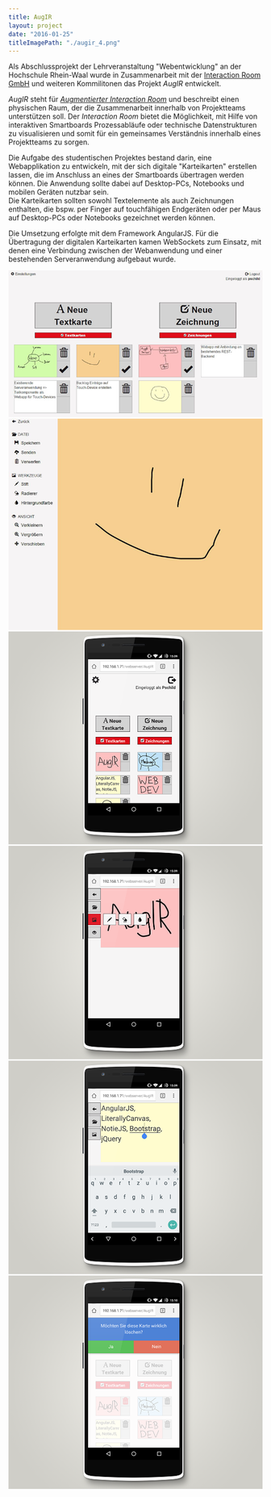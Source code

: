 ```yaml
---
title: AugIR
layout: project
date: "2016-01-25"
titleImagePath: "./augir_4.png"
---
```

Als Abschlussprojekt der Lehrveranstaltung "Webentwicklung" an der Hochschule Rhein-Waal wurde in Zusammenarbeit mit der <a href="https://www.interaction-room.de/" target="_blank">Interaction Room GmbH</a> und weiteren Kommilitonen das Projekt _AugIR_ entwickelt.

_AugIR_ steht für <a href="https://interaction-room.de/wp-content/uploads/2015/11/AugIR_Produktblatt_final_v1.2.0.pdf" target="_blank">_Augmentierter Interaction Room_</a> und beschreibt einen physischen Raum, der die Zusammenarbeit innerhalb von Projektteams unterstützen soll. Der _Interaction Room_ bietet die Möglichkeit, mit Hilfe von interaktiven Smartboards Prozessabläufe oder technische Datenstrukturen zu visualisieren und somit für ein gemeinsames Verständnis innerhalb eines Projektteams zu sorgen.

Die Aufgabe des studentischen Projektes bestand darin, eine Webapplikation zu entwickeln, mit der sich digitale "Karteikarten" erstellen lassen, die im Anschluss an eines der Smartboards übertragen werden können. Die Anwendung sollte dabei auf Desktop-PCs, Notebooks und mobilen Geräten nutzbar sein.<br/>
Die Karteikarten sollten sowohl Textelemente als auch Zeichnungen enthalten, die bspw. per Finger auf touchfähigen Endgeräten oder per Maus auf Desktop-PCs oder Notebooks gezeichnet werden können.

Die Umsetzung erfolgte mit dem Framework AngularJS. Für die Übertragung der digitalen Karteikarten kamen WebSockets zum Einsatz, mit denen eine Verbindung zwischen der Webanwendung und einer bestehenden Serveranwendung aufgebaut wurde.

<media-slider>
    <img src="./augir_1.png"/>
    <img src="./augir_2.png"/>
    <img src="./augir_3.png"/>
    <img src="./augir_4.png"/>
    <img src="./augir_5.png"/>
    <img src="./augir_6.png"/>
</media-slider>